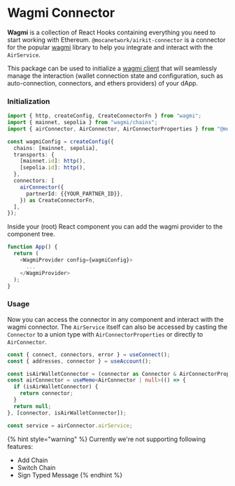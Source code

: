 # Wagmi Connector

**Wagmi** is a collection of React Hooks containing everything you need to start working with Ethereum. `@mocanetwork/airkit-connector` is a connector for the popular [wagmi](https://github.com/tmm/wagmi) library to help you integrate and interact with the `AirService`.

This package can be used to initialize a [wagmi client](https://wagmi.sh/) that will seamlessly manage the interaction (wallet connection state and configuration, such as auto-connection, connectors, and ethers providers) of your dApp.

### Initialization

```typescript
import { http, createConfig, CreateConnectorFn } from "wagmi";
import { mainnet, sepolia } from "wagmi/chains";
import { airConnector, AirConnector, AirConnectorProperties } from "@mocanetwork/airkit-connector";

const wagmiConfig = createConfig({
  chains: [mainnet, sepolia],
  transports: {
    [mainnet.id]: http(),
    [sepolia.id]: http(),
  },
  connectors: [
    airConnector({
      partnerId: {{YOUR_PARTNER_ID}},
    }) as CreateConnectorFn,
  ],
});
```

Inside your (root) React component you can add the wagmi provider to the component tree.

```typescript
function App() {
  return (
    <WagmiProvider config={wagmiConfig}>
      ...
    </WagmiProvider>
  );
}
```

### Usage

Now you can access the connector in any component and interact with the wagmi connector. The `AirService` itself can also be accessed by casting the `Connector` to a union type with `AirConnectorProperties` or directly to `AirConnector`.

```typescript
const { connect, connectors, error } = useConnect();
const { addresses, connector } = useAccount();

const isAirWalletConnector = (connector as Connector & AirConnectorProperties)?.isMocaNetwork;
const airConnector = useMemo<AirConnector | null>(() => {
  if (isAirWalletConnector) {
    return connector;
  }
  return null;
}, [connector, isAirWalletConnector]);

const service = airConnector.airService;
```

{% hint style="warning" %}
Currently we're not supporting following features:

* Add Chain
* Switch Chain
* Sign Typed Message
{% endhint %}
